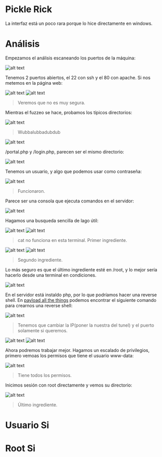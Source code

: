# Pickle Rick

La interfaz está un poco rara porque lo hice directamente en windows.

# Análisis

Empezamos el análisis escaneando los puertos de la máquina:

![alt text](img/image.png)

Tenemos 2 puertos abiertos, el 22 con ssh y el 80 con apache. Si nos metemos en la página web:

![alt text](img/image-1.png)
![alt text](img/image-2.png)
> Veremos que no es muy segura.

Mientras el fuzzeo se hace, probamos los típicos directorios:

![alt text](img/image-3.png)
> Wubbalubbadubdub

![alt text](img/image-4.png)

/portal.php y /login.php, parecen ser el mismo directorio:

![alt text](img/image-5.png)

Tenemos un usuario, y algo que podemos usar como contraseña:

![alt text](img/image-6.png)
> Funcionaron.

Parece ser una consola que ejecuta comandos en el servidor:

![alt text](img/image-7.png)

Hagamos una busqueda sencilla de lago útil:

![alt text](img/image-8.png)
![alt text](img/image-9.png)
> cat no funciona en esta terminal.
> Primer ingrediente.

![alt text](img/image-10.png)
![alt text](img/image-11.png)
> Segundo ingrediente.

Lo más seguro es que el último ingrediente esté en /root, y lo mejor sería hacerlo desde una terminal en condiciones.

![alt text](img/image-12.png)

En el servidor está instaldo php, por lo que podríamos hacer una reverse shell. En [payload all the things](https://github.com/swisskyrepo/PayloadsAllTheThings/blob/master/Methodology%20and%20Resources/Reverse%20Shell%20Cheatsheet.md) podemos encontrar el siguiente comando para crearnos una reverse shell:

![alt text](img/image-13.png)
> Tenemos que cambiar la IP(poner la nuestra del tunel) y el puerto solamente si queremos.

![alt text](img/image-14.png)
![alt text](img/image-15.png)

Ahora podremos trabajar mejor. Hagamos un escalado de privilegios, primero vemoas los permisos que tiene el usuario www-data:

![alt text](img/image-16.png)
> Tiene todos los permisos.

Inicimos sesión con root directamente y vemos su directorio:

![alt text](img/image-17.png)
> Último ingrediente.

# Usuario Si

# Root Si
